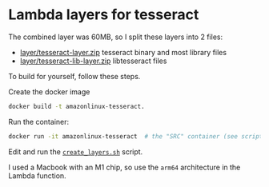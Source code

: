 # Lambda layers for tesseract

The combined layer was 60MB, so I split these layers into 2 files:
- [layer/tesseract-layer.zip](layer/tesseract-layer.zip) tesseract binary and most library files
- [layer/tesseract-lib-layer.zip](layer/tesseract-lib-layer.zip) libtesseract files

To build for yourself, follow these steps.

Create the docker image
```bash
docker build -t amazonlinux-tesseract.
```

Run the container:
```bash
docker run -it amazonlinux-tesseract  # the "SRC" container (see script)
```

Edit and run the [`create_layers.sh`](create_layers.sh) script.

I used a Macbook with an M1 chip, so use the `arm64` architecture in the Lambda function.
